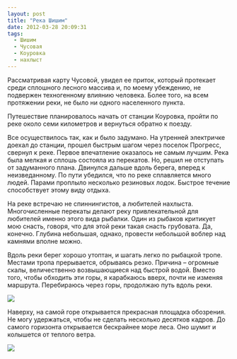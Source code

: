 ```yaml
---
layout: post
title: "Река Шишим"
date: 2012-03-28 20:09:31
tags:
  - Шишим
  - Чусовая
  - Коуровка
  - нахлыст
---
```

Рассматривая карту Чусовой, увидел ее приток, который протекает среди
сплошного лесного массива и, по моему убеждению, не подвержен
техногенному влиянию человека. Более того, на всем протяжении реки, не
было ни одного населенного пункта.

Путешествие планировалось начать от станции Коуровка, пройти по реке
около семи километров и вернуться обратно к поезду.

Все осуществилось так, как и было задумано. На утренней электричке
доехал до станции, прошел быстрым шагом через поселок Прогресс, свернул
к реке. Первое впечатление оказалось не самым лучшим. Река была мелкая и
сплошь состояла из перекатов. Но, решил не отступать от задуманного
плана. Двинулся дальше вдоль берега, вперед к неизведанному. По пути
убедился, что по реке сплавляется много людей. Парами проплыло несколько
резиновых лодок. Быстрое течение способствует этому виду отдыха.

На реке встречаю не спиннингистов, а любителей нахлыста. Многочисленные
перекаты делают реку привлекательной для любителей именно этого вида
рыбалки. Один из рыбаков критикует мою снасть, говоря, что для этой реки
такая снасть грубовата. Да, конечно. Глубина небольшая, однако, провести
небольшой воблер над камнями вполне можно.

Вдоль реки берег хорошо утоптан, и шагать легко по рыбацкой тропе.
Местами тропа прерывается, обрываясь резко. Причина – огромные скалы,
величественно возвышающиеся над быстрой водой. Вместо того, чтобы
обходить эти горы, я карабкаюсь вверх, почти не изменяя маршрута.
Перебираюсь через горы, продолжаю путь вдоль реки.

![](http://fishingguru.ru/uploads/images/00/00/01/2012/03/28/2c2f56.jpg)

Наверху, на самой горе открывается прекрасная площадка обозрения. Не
могу удержаться, чтобы не сделать несколько десятков кадров. До самого
горизонта открывается бескрайнее море леса. Оно шумит и колышется от
теплого ветра.

![](http://fishingguru.ru/uploads/images/00/00/01/2012/03/28/3980fe.jpg)
